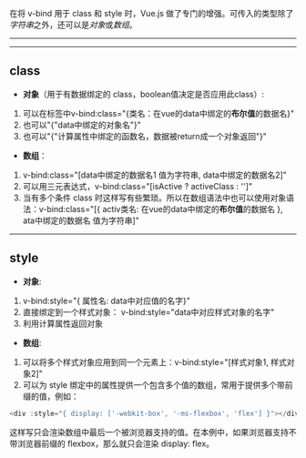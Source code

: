 在将 v-bind 用于 class 和 style 时，Vue.js 做了专门的增强。可传入的类型除了*字符串*之外，还可以是*对象*或*数组*。

---
---

## class

* **对象**（用于有数据绑定的 class，boolean值决定是否应用此class）:

1. 可以在标签中v-bind:class="{类名：在vue的data中绑定的**布尔值**的数据名}"
2. 也可以"{"data中绑定的对象名"}"
3. 也可以"{"计算属性中绑定的函数名，数据被return成一个对象返回"}"

* **数组**：

1. v-bind:class="[data中绑定的数据名1 值为字符串, data中绑定的数据名2]"
2. 可以用三元表达式，v-bind:class="[isActive ? activeClass : '']"
3. 当有多个条件 class 时这样写有些繁琐。所以在数组语法中也可以使用对象语法：v-bind:class="[{ activ类名: 在vue的data中绑定的**布尔值**的数据名 }, ata中绑定的数据名 值为字符串]"

---

## style

* **对象**:

1. v-bind:style="{ 属性名: data中对应值的名字}"
2. 直接绑定到一个样式对象： v-bind:style="data中对应样式对象的名字"
3. 利用计算属性返回对象

* **数组**:

1. 可以将多个样式对象应用到同一个元素上：v-bind:style="[样式对象1, 样式对象2]"
2. 可以为 style 绑定中的属性提供一个包含多个值的数组，常用于提供多个带前缀的值，例如：

```javaScript
<div :style="{ display: ['-webkit-box', '-ms-flexbox', 'flex'] }"></div>
```

这样写只会渲染数组中最后一个被浏览器支持的值。在本例中，如果浏览器支持不带浏览器前缀的 flexbox，那么就只会渲染 display: flex。
